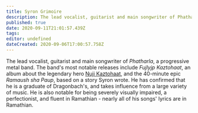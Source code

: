 ```yaml
---
title: Syron Grimoire
description: The lead vocalist, guitarist and main songwriter of Phatharla.
published: true
date: 2020-09-11T21:01:57.439Z
tags: 
editor: undefined
dateCreated: 2020-09-06T17:00:57.758Z
---
```


The lead vocalist, guitarist and main songwriter of *Phatharla*, a progressive metal band. The band's most notable releases include *Fujlyjp Kaztohaat*, an album about the legendary hero [Nuji Kaztohaat](/historical-figures/nuji-kaztohaat "wikilink"), and the 40-minute epic *Ramaush sha Paup*, based on a story Syron wrote. He has confirmed that he is a graduate of Dragonbach's, and takes influence from a large variety of music. He is also notable for being severely visually impaired, a perfectionist, and fluent in Ramathian - nearly all of his songs' lyrics are in Ramathian.